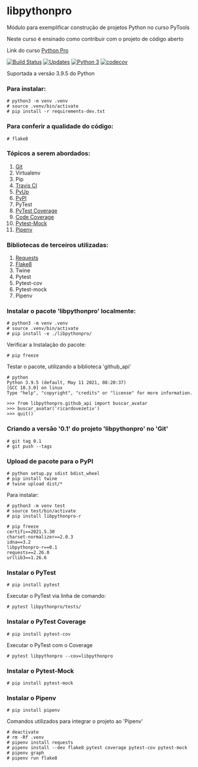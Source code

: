 # libpythonpro
Módulo para exemplificar construção de projetos Python no curso PyTools

Neste curso é ensinado como contribuir com o projeto de código aberto

Link do curso [Python Pro](https://www.python.pro.br)

[![Build Status](https://travis-ci.com/ricardovezetiv/libpythonpro.svg?branch=main)](https://travis-ci.com/ricardovezetiv/libpythonpro)
[![Updates](https://pyup.io/repos/github/ricardovezetiv/libpythonpro/shield.svg)](https://pyup.io/repos/github/ricardovezetiv/libpythonpro/)
[![Python 3](https://pyup.io/repos/github/ricardovezetiv/libpythonpro/python-3-shield.svg)](https://pyup.io/repos/github/ricardovezetiv/libpythonpro/)
[![codecov](https://codecov.io/gh/ricardovezetiv/libpythonpro/branch/main/graph/badge.svg?token=zxhbnm5dpK)](https://codecov.io/gh/ricardovezetiv/libpythonpro)

Suportada a versão 3.9.5 do Python

### Para instalar:

```console
# python3 -m venv .venv
# source .venv/bin/activate
# pip install -r requirements-dev.txt
```

### Para conferir a qualidade do código:

```console
# flake8
```

### Tópicos a serem abordados:
 1. [Git](https://github.com/)
 2. Virtualenv
 3. Pip
 4. [Travis CI](https://travis-ci.org/)
 5. [PyUp](https://pyup.io/)
 6. [PyPI](https://pypi.org/)
 7. PyTest
 8. [PyTest Coverage](https://pytest-cov.readthedocs.io/en/latest/)
 9. [Code Coverage](https://about.codecov.io/)
 10. [Pytest-Mock](https://github.com/pytest-dev/pytest-mock)
 11. [Pipenv](https://github.com/pypa/pipenv)

### Bibliotecas de terceiros utilizadas: 
 1. [Requests](https://github.com/psf/requests/blob/master/README.md)
 2. [Flake8](https://github.com/PyCQA/flake8)
 3. Twine
 4. Pytest
 5. Pytest-cov
 6. Pytest-mock
 7. Pipenv


### Instalar o pacote 'libpythonpro' localmente:

```console
# python3 -m venv .venv
# source .venv/bin/activate
# pip install -e ./libpythonpro/
```

Verificar a Instalação do pacote: 

```console
# pip freeze
```

Testar o pacote, utilizando a biblioteca 'github_api'

```console
# python
Python 3.9.5 (default, May 11 2021, 08:20:37) 
[GCC 10.3.0] on linux
Type "help", "copyright", "credits" or "license" for more information.

>>> from libpythonpro.github_api import buscar_avatar
>>> buscar_avatar('ricardovezetiv')
>>> quit()
```

### Criando a versão '0.1' do projeto 'libpythonpro' no 'Git'

```console
# git tag 0.1
# git push --tags
```

### Upload de pacote para o PyPI

```console
# python setup.py sdist bdist_wheel
# pip install twine
# twine upload dist/*
```

Para instalar:
```console
# python3 -m venv test
# source test/bin/activate
# pip install libpythonpro-r

# pip freeze
certifi==2021.5.30
charset-normalizer==2.0.3
idna==3.2
libpythonpro-r==0.1
requests==2.26.0
urllib3==1.26.6
```

### Instalar o PyTest

```console
# pip install pytest
```

Executar o PyTest via linha de comando:

```console
# pytest libpythonpro/tests/
```

### Instalar o PyTest Coverage

```console
# pip install pytest-cov
```

Executar o PyTest com o Coverage

```console
# pytest libpythonpro --cov=libpythonpro
```

### Instalar o Pytest-Mock

```console
# pip install pytest-mock
```

### Instalar o Pipenv

```console
# pip install pipenv
```

Comandos utilizados para integrar o projeto ao 'Pipenv'

```console
# deactivate
# rm -Rf .venv
# pipenv install requests
# pipenv install --dev flake8 pytest coverage pytest-cov pytest-mock
# pipenv graph
# pipenv run flake8
```